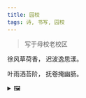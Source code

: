 ```yaml
---
title: 园校
tags: 诗, 书写, 园校
---
```


> 写于母校老校区

徐风草荷香，
迟波逸思漾。

叶雨洒苔阶，
抚卷掩幽肠。

<details><summary>🖼️</summary>

![](writings/images/2013-07-07-15-20-yuan-xiao.JPG)

</details>
